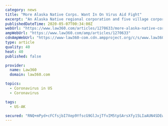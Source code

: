```yaml
---
category: news
title: "More Alaska Native Corps. Want In On Virus Aid Fight"
excerpt: "An Alaska Native regional corporation and five village corporations moved Tuesday to intervene in the fight by tribes to stop any of the $8 billion in direct tribal funding for COVID-19 relief from going to such companies."
publishedDateTime: 2020-05-07T00:34:00Z
webUrl: "https://www.law360.com/articles/1270633/more-alaska-native-corps-want-in-on-virus-aid-fight"
ampWebUrl: "https://www.law360.com/amp/articles/1270633"
cdnAmpWebUrl: "https://www-law360-com.cdn.ampproject.org/c/s/www.law360.com/amp/articles/1270633"
type: article
quality: 40
heat: 40
published: false

provider:
  name: Law360
  domain: law360.com

topics:
  - Coronavirus in US
  - Coronavirus

tags:
  - US-AK

secured: "RNQ+mPyd+cFCfsjbI7Xep9YfscG9GlJxjTfvIM5tpSArsXfy15LIaAUN4SDEwrjhmq97R+R7cZFPYcMB3Z47n4mhOuaHQ0IcIDoOORyJZAZuokhwbU4YJntwtrYGvRQSNTacdyOq/kziFvdsLSw8hBHSyfFT7e45Z67l3UynkxN4IHQhw2UHoY3xkEdwQt0UKo3IG/FFqs+N5GA06zeqxp/dNIJazBzmFDbVstqRq3HK+jc3T2ICWcndKdBySY+rghgMe2IYi+Ddaptlx/ruNyF+Hij3vda8kpWALye8zOy4qfhAYZe+WLKBPss7p9Ts;1b8LGVamxtAPHGWxOLidDw=="
---
```



